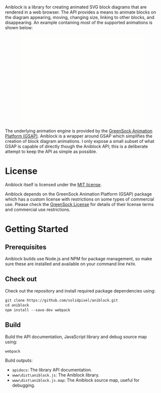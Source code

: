 Aniblock is a library for creating animated SVG block diagrams that are
rendered in a web browser. The API provides a means to animate blocks on the
diagram appearing, moving, changing size, linking to other blocks, and
disappearing. An example containing most of the supported animations is shown
below:

<p align="center">
  <img src="./docs/sample.gif" alt="A sample Aniblock animation" />
</p>

The underlying animation engine is provided by the [GreenSock Animation
Platform (GSAP)](https://greensock.com/gsap/). Aniblock is a wrapper around
GSAP which simplifies the creation of block diagram animations. I only expose a
small subset of what GSAP is capable of directly though the Aniblock API; this
is a deliberate attempt to keep the API as simple as possible.


License
=======

Aniblock itself is licensed under the [MIT license](./LICENSE).

Aniblock depends on the GreenSock Animation Platform (GSAP) package which has a
custom license with restrictions on some types of commercial use. Please check
the [GreenSock License](https://greensock.com/licensing/) for details of their
license terms and commercial use restrictions.


Getting Started
===============

Prerequisites
-------------

Aniblock builds use Node.js and NPM for package management, so make sure these are installed and available on your command line `PATH`.

Check out
---------

Check out the repository and install required package dependencies using:

    git clone https://github.com/solidpixel/aniblock.git
    cd aniblock
    npm install --save-dev webpack

Build
-----

Build the API documentation, JavaScript library and debug source map using:

    webpack

Build outputs:

* `apidocs`: The library API documentation.
* `www\dist\aniblock.js`: The Aniblock library.
* `www\dist\aniblock.js.map`: The Aniblock source map, useful for debugging.
